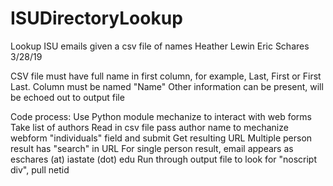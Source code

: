 # ISUDirectoryLookup
Lookup ISU emails given a csv file of names
Heather Lewin
Eric Schares
3/28/19

CSV file must have full name in first column, for example, Last, First or First Last.
Column must be named "Name"
Other information can be present, will be echoed out to output file

Code process:
Use Python module mechanize to interact with web forms
Take list of authors
Read in csv file
pass author name to mechanize webform "individuals" field and submit
Get resulting URL
Multiple person result has "search" in URL
For single person result, email appears as eschares (at) iastate (dot) edu
Run through output file to look for "noscript div", pull netid
